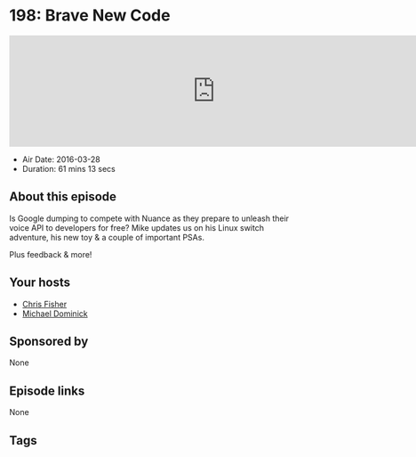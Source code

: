 # 198: Brave New Code

<iframe src="https://player.fireside.fm/v2/MLf2ZzhC+NgWar41p?theme=dark" width="740" height="200" frameborder="0" scrolling="no"></iframe>

* Air Date: 2016-03-28
* Duration: 61 mins 13 secs

## About this episode

Is Google dumping to compete with Nuance as they prepare to unleash their voice API to developers for free? Mike updates us on his Linux switch adventure, his new toy & a couple of important PSAs.

Plus feedback & more!

## Your hosts
* [Chris Fisher](https://coder.show/hosts/chrislas)
* [Michael Dominick](https://coder.show/hosts/michael)

## Sponsored by

None



## Episode links

None



## Tags

